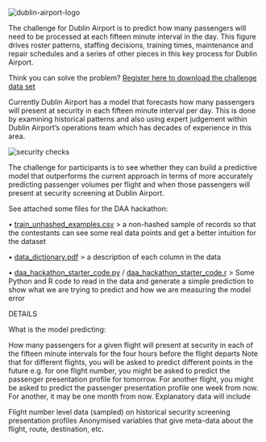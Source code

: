 ![dublin-airport-logo](https://www.dublinairport.com/DublinAirportTheme/css/imgs/dublin_airport_logo.png?raw=true)

The challenge for Dublin Airport is to predict how many passengers will need to be processed at each fifteen minute interval in the day. This figure drives roster patterns, staffing decisions, training times, maintenance and repair schedules and a series of other pieces in this key process for Dublin Airport.

Think you can solve the problem? [Register here to download the challenge data set](https://ti.to/hackathon-conference/travel-meets-big-data/)

Currently Dublin Airport has a model that forecasts how many passengers will present at security in each fifteen minute interval per day. This is done by examining historical patterns and also using expert judgement within Dublin Airport’s operations team which has decades of experience in this area.

![security checks](http://www.futuretravelexperience.com/wp-content/uploads/2016/03/NL110316-dublin-airport.jpg?raw=true)

The challenge for participants is to see whether they can build a predictive model that outperforms the current approach in terms of more accurately predicting passenger volumes per flight and when those passengers will present at security screening at Dublin Airport.

See attached some files for the DAA hackathon:

•	[train_unhashed_examples.csv](train_unhashed_examples.csv) > a non-hashed sample of records so that the contestants can see some real data points and get a better intuition for the dataset

•	[data_dictionary.pdf](data_dictionary.pdf) > a description of each column in the data

•	[daa_hackathon_starter_code.py](daa_hackathon_starter_code.py) / [daa_hackathon_starter_code.r](daa_hackathon_starter_code.r) > Some Python and R code to read in the data and generate a simple prediction to show what we are trying to predict and how we are measuring the model error

DETAILS

What is the model predicting:

How many passengers for a given flight will present at security in each of the fifteen minute intervals for the four hours before the flight departs
Note that for different flights, you will be asked to predict different points in the future e.g. for one flight number, you might be asked to predict the passenger presentation profile for tomorrow. For another flight, you might be asked to predict the passenger presentation profile one week from now. For another, it may be one month from now.
Explanatory data will include

Flight number level data (sampled) on historical security screening presentation profiles
Anonymised variables that give meta-data about the flight, route, destination, etc.
 

